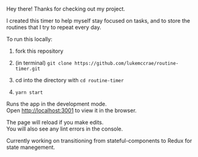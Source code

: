 Hey there! Thanks for checking out my project. 

I created this timer to help myself stay focused on tasks, and to store the routines that I try to repeat every day.

To run this locally:

1. fork this repository

2. (in terminal) `git clone https://github.com/lukemccrae/routine-timer.git`

3. cd into the directory with `cd routine-timer`

4. `yarn start`

Runs the app in the development mode.<br>
Open [http://localhost:3001](http://localhost:3001) to view it in the browser.

The page will reload if you make edits.<br>
You will also see any lint errors in the console.

Currently working on transitioning from stateful-components to Redux for state manegement. 
